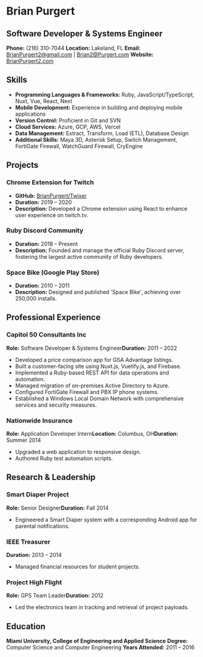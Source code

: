 # Brian Purgert

## Software Developer & Systems Engineer

**Phone:** ‪(216) 310-7044
**Location:** Lakeland, FL
**Email:** [BrianPurgert2@gmail.com](mailto:BrianPurgert2@gmail.com) | [Brian2@Purgert.com](mailto:Brian2@Purgert.com)
**Website:** [BrianPurgert2.com](http://BrianPurgert2.com)

## Skills

- **Programming Languages & Frameworks:** Ruby, JavaScript/TypeScript, Nuxt, Vue, React, Next
- **Mobile Development:** Experience in building and deploying mobile applications
- **Version Control:** Proficient in Git and SVN
- **Cloud Services:** Azure, GCP, AWS, Vercel
- **Data Management:** Extract, Transform, Load (ETL), Database Design
- **Additional Skills:** Maya 3D, Asterisk Setup, Switch Management, FortiGate Firewall, WatchGuard Firewall, CryEngine

## Projects

### Chrome Extension for Twitch

- **GitHub:** [BrianPurgert/Twixer](https://GitHub.com/BrianPurgert/Twixer)
- **Duration:** 2019 – 2020
- **Description:** Developed a Chrome extension using React to enhance user experience on twitch.tv.

### Ruby Discord Community

- **Duration:** 2018 – Present
- **Description:** Founded and manage the official Ruby Discord server, fostering the largest active community of Ruby developers.

### Space Bike (Google Play Store)

- **Duration:** 2010 – 2011
- **Description:** Designed and published 'Space Bike', achieving over 250,000 installs.

## Professional Experience

### Capitol 50 Consultants Inc

**Role:** Software Developer & Systems Engineer**Duration:** 2011 – 2022

- Developed a price comparison app for GSA Advantage listings.
- Built a customer-facing site using Nuxt.js, Vuetify.js, and Firebase.
- Implemented a Ruby-based REST API for data operations and automation.
- Managed migration of on-premises Active Directory to Azure.
- Configured FortiGate Firewall and PBX IP phone systems.
- Established a Windows Local Domain Network with comprehensive services and security measures.

### Nationwide Insurance

**Role:** Application Developer Intern**Location:** Columbus, OH**Duration:** Summer 2014

- Upgraded a web application to responsive design.
- Authored Ruby test automation scripts.

## Research & Leadership

### Smart Diaper Project

**Role:** Senior Designer**Duration:** Fall 2014

- Engineered a Smart Diaper system with a corresponding Android app for parental notifications.

### IEEE Treasurer

**Duration:** 2013 – 2014

- Managed financial resources for student projects.

### Project High Flight

**Role:** GPS Team Leader**Duration:** 2012

- Led the electronics team in tracking and retrieval of project payloads.

## Education

**Miami University, College of Engineering and Applied Science**
**Degree:** Computer Science and Computer Engineering
**Years Attended:** 2011 – 2016
